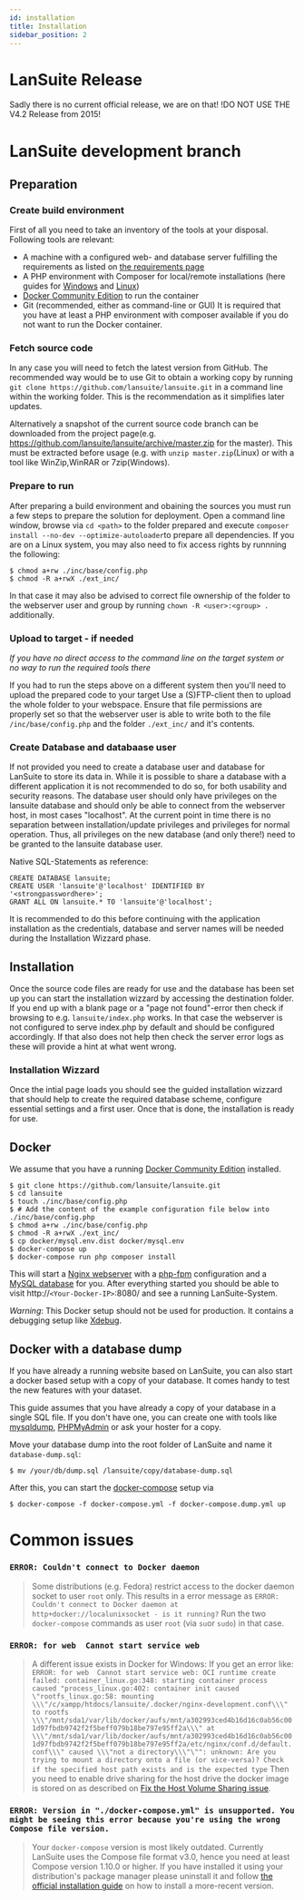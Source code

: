 ```yaml
---
id: installation
title: Installation
sidebar_position: 2
---
```


# LanSuite Release

Sadly there is no current official release, we are on that!
!DO NOT USE THE V4.2 Release from 2015!

# LanSuite development branch

## Preparation

### Create build environment
First of all you need to take an inventory of the tools at your disposal.
Following tools are relevant:
 * A machine with a configured web- and database server fulfilling the requirements as listed on [the requirements page](requirements.md)
 * A PHP environment with Composer for local/remote installations (here guides for [Windows](https://www.thecodedeveloper.com/install-composer-windows-xampp/) and [Linux](https://getcomposer.org/download/))
 * [Docker Community Edition](https://www.docker.com/community-edition) to run the container
 * Git (recommended, either as command-line or GUI)
It is required that you have at least a PHP environment with composer available if you do not want to run the Docker container.

### Fetch source code
In any case you will need to fetch the latest version from GitHub.
The recommended way would be to use Git to obtain a working copy by running `git clone https://github.com/lansuite/lansuite.git` in a command line within the working folder.
This is the recommendation as it simplifies later updates.

Alternatively a snapshot of the current source code branch can be downloaded from the project page(e.g. https://github.com/lansuite/lansuite/archive/master.zip for the master).
This must be extracted before usage (e.g. with `unzip master.zip`(Linux) or with a tool like WinZip,WinRAR or 7zip(Windows).

### Prepare to run
After preparing a build environment and obaining the sources you must run a few steps to prepare the solution for deployment.
Open a command line window, browse via `cd <path>` to the folder prepared and execute `composer install --no-dev --optimize-autoloader`to prepare all dependencies.
If you are on a Linux system, you may also need to fix access rights by runnning the following:
```
$ chmod a+rw ./inc/base/config.php
$ chmod -R a+rwX ./ext_inc/
```
In that case it may also be advised to correct file ownership of the folder to the webserver user and group by running `chown -R <user>:<group> .` additionally.

### Upload to target - if needed
*If you have no direct access to the command line on the target system or no way to run the required tools there*

If you had to run the steps above on a different system then you'll need to upload the prepared code to your target
Use a (S)FTP-client then to upload the whole folder to your webspace.
Ensure that file permissions are properly set so that the webserver user is able to write both to the file `/inc/base/config.php` and the folder `./ext_inc/` and it's contents.

### Create Database and databaase user

If not provided you need to create a database user and database for LanSuite to store its data in.
While it is possible to share a database with a different application it is not recommended to do so, for both usability and security reasons.
The database user should only have privileges on the lansuite database and should only be able to connect from the webserver host, in most cases "localhost".
At the current point in time there is no separation between installation/update privileges and privileges for normal operation.
Thus, all privileges on the new database (and only there!) need to be granted to the lansuite database user.

Native SQL-Statements as reference:
```
CREATE DATABASE lansuite;
CREATE USER 'lansuite'@'localhost' IDENTIFIED BY '<strongpasswordhere>';
GRANT ALL ON lansuite.* TO 'lansuite'@'localhost';
```
It is recommended to do this before continuing with the application installation as the credentials, database and server names will be needed during the Installation Wizzard phase.

## Installation

Once the source code files are ready for use and the database has been set up you can start the installation wizzard by accessing the destination folder.
If you end up with a blank page or a "page not found"-error then check if browsing to  e.g. `lansuite/index.php` works.
In that case the webserver is not configured to serve index.php by default and should be configured accordingly.
If that also does not help then check the server error logs as these will provide a hint at what went wrong.

### Installation Wizzard

Once the intial page loads you should see the guided installation wizzard that should help to create the required database scheme, configure essential settings and a first user.
Once that is done, the installation is ready for use.

## Docker

We assume that you have a running [Docker Community Edition](https://www.docker.com/community-edition) installed.

```
$ git clone https://github.com/lansuite/lansuite.git
$ cd lansuite
$ touch ./inc/base/config.php
$ # Add the content of the example configuration file below into ./inc/base/config.php
$ chmod a+rw ./inc/base/config.php
$ chmod -R a+rwX ./ext_inc/
$ cp docker/mysql.env.dist docker/mysql.env
$ docker-compose up
$ docker-compose run php composer install
```

This will start a [Nginx webserver](https://nginx.org/) with a [php-fpm](https://secure.php.net/manual/en/install.fpm.php) configuration and a [MySQL database](https://www.mysql.com/) for you.
After everything started you should be able to visit http://`<Your-Docker-IP>`:8080/ and see a running LanSuite-System.

*Warning*: This Docker setup should not be used for production. It contains a debugging setup like [Xdebug](https://xdebug.org/).

## Docker with a database dump

If you have already a running website based on LanSuite, you can also start a docker based setup with a copy of your database.
It comes handy to test the new features with your dataset.

This guide assumes that you have already a copy of your database in a single SQL file.
If you don't have one, you can create one with tools like [mysqldump](https://dev.mysql.com/doc/refman/5.7/en/mysqldump-sql-format.html), [PHPMyAdmin](https://www.phpmyadmin.net/) or ask your hoster for a copy.

Move your database dump into the root folder of LanSuite and name it `database-dump.sql`:

```
$ mv /your/db/dump.sql /lansuite/copy/database-dump.sql
```

After this, you can start the [docker-compose](https://docs.docker.com/compose/) setup via

```
$ docker-compose -f docker-compose.yml -f docker-compose.dump.yml up
```

# Common issues

### `ERROR: Couldn't connect to Docker daemon`

> Some distributions (e.g. Fedora) restrict access to the docker daemon socket to user `root` only.
> This results in a error message as `ERROR: Couldn't connect to Docker daemon at http+docker://localunixsocket - is it running?`
> Run the two `docker-compose` commands as user `root` (via `su`or `sudo`) in that case.

### `ERROR: for web  Cannot start service web`

> A different issue exists in Docker for Windows: If you get an error like: `ERROR: for web  Cannot start service web: OCI runtime create failed: container_linux.go:348: starting container process caused "process_linux.go:402: container init caused \"rootfs_linux.go:58: mounting \\\"/c/xampp/htdocs/lansuite/.docker/nginx-development.conf\\\" to rootfs \\\"/mnt/sda1/var/lib/docker/aufs/mnt/a302993ced4b16d16c0ab56c001d97fbdb9742f2f5beff079b18be797e95ff2a\\\" at \\\"/mnt/sda1/var/lib/docker/aufs/mnt/a302993ced4b16d16c0ab56c001d97fbdb9742f2f5beff079b18be797e95ff2a/etc/nginx/conf.d/default.conf\\\" caused \\\"not a directory\\\"\"": unknown: Are you trying to mount a directory onto a file (or vice-versa)? Check if the specified host path exists and is the expected type`
> Then you need to enable drive sharing for the host drive the docker image is stored on as described on [Fix the Host Volume Sharing issue](http://peterjohnlightfoot.com/docker-for-windows-on-hyper-v-fix-the-host-volume-sharing-issue/).

### `ERROR: Version in "./docker-compose.yml" is unsupported. You might be seeing this error because you're using the wrong Compose file version.`

> Your `docker-compose` version is most likely outdated. Currently LanSuite uses the Compose file format v3.0, hence you need at least Compose version 1.10.0 or higher. If you have installed it using your distribution's package manager please uninstall it and follow [the official installation guide](https://docs.docker.com/compose/install/) on how to install a more-recent version.
